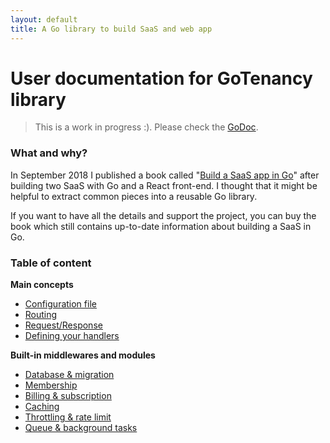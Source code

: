 ```yaml
---
layout: default
title: A Go library to build SaaS and web app
---
```


# User documentation for **GoTenancy** library

> This is a work in progress :). Please check the 
> [GoDoc](https://godoc.org/github.com/dstpierre/GoTenancy).

### What and why?

In September 2018 I published a book called "[Build a SaaS app in Go](https://buildsaasappingo.com)" after building 
two SaaS with Go and a React front-end. I thought that it might be helpful to extract common pieces into a reusable 
Go library.

If you want to have all the details and support the project, you can buy the book which still contains up-to-date 
information about building a SaaS in Go.

### Table of content

**Main concepts**

* [Configuration file](config.md)
* [Routing](routing.md)
* [Request/Response](req-resp.md)
* [Defining your handlers](handlers.md)

**Built-in middlewares and modules**

* [Database & migration](db.md)
* [Membership](membership.md)
* [Billing & subscription](billing.md)
* [Caching](caching.md)
* [Throttling & rate limit](limits.md)
* [Queue & background tasks](queue-tasks.md)